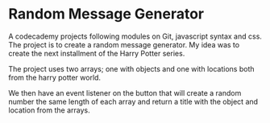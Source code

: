 # Random Message Generator

A codecademy projects following modules on Git, javascript syntax and css.
The project is to create a random message generator. My idea was to create the next installment of the Harry Potter series.

The project uses two arrays; one with objects and one with locations both from the harry potter world.

We then have an event listener on the button that will create a random number the same length of each array and return a title with the object and location from the arrays.